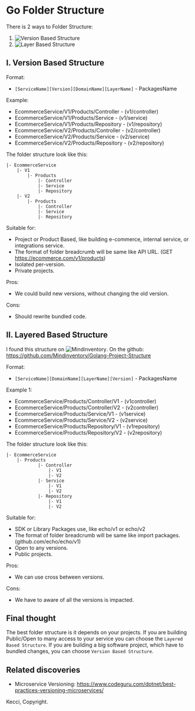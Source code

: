 # Go Folder Structure

There is 2 ways to Folder Structure:
1. ![Version Based Structure](https://github.com/kecci/go-folder-structure#i-version-based-structure)
2. ![Layer Based Structure](https://github.com/kecci/go-folder-structure#ii-layered-based-structure)

## I. Version Based Structure

Format:
- `[ServiceName][Version][DomainName][LayerName]` - PackagesName

Example:
- EcommerceService/V1/Products/Controller - (v1/controller)
- EcommerceService/V1/Products/Service - (v1/service)
- EcommerceService/V1/Products/Repository - (v1/repository)
- EcommerceService/V2/Products/Controller - (v2/controller)
- EcommerceService/V2/Products/Service - (v2/service)
- EcommerceService/V2/Products/Repository - (v2/repository)


The folder structure look like this:
```
|- EcommerceService
    |- V1
        |- Products
            |- Controller
            |- Service
            |- Repository
    |- V2
        |- Products
            |- Controller
            |- Service
            |- Repository
```

Suitable for:
- Project or Product Based, like building e-commerce, internal service, or integrations service.
- The format of folder breadcrumb will be same like API URL. (GET https://ecommerce.com/v1/products)
- Isolated per-version.
- Private projects.

Pros:
- We could build new versions, without changing the old version.

Cons:
- Should rewrite bundled code.

## II. Layered Based Structure

I found this structure on ![Mindinventory](https://www.mindinventory.com/blog/golang-project-structure/).
On the github: https://github.com/Mindinventory/Golang-Project-Structure

Format:
- `[ServiceName][DomainName][LayerName][Version]` - PackagesName

Example 1:
- EcommerceService/Products/Controller/V1 - (v1controller)
- EcommerceService/Products/Controller/V2 - (v2controller)
- EcommerceService/Products/Service/V1 - (v1service)
- EcommerceService/Products/Service/V2 - (v2service)
- EcommerceService/Products/Repository/V1 - (v1repository)
- EcommerceService/Products/Repository/V2 - (v2repository)

The folder structure look like this:
```
|- EcommerceService
    |- Products
            |- Controller
                |- V1
                |- V2
            |- Service
                |- V1
                |- V2
            |- Repository
                |- V1
                |- V2
```

Suitable for:
- SDK or Library Packages use, like echo/v1 or echo/v2
- The format of folder breadcrumb will be same like import packages. (github.com/echo/echo/v1)
- Open to any versions.
- Public projects.

Pros:
- We can use cross between versions.

Cons:
- We have to aware of all the versions is impacted.


## Final thought
The best folder structure is it depends on your projects. If you are building Public/Open to many access to your service you can choose the `Layered Based Structure`. If you are building a big software project, which have to bundled changes, you can choose `Version Based Structure`.

## Related discoveries
- Microservice Versioning: https://www.codeguru.com/dotnet/best-practices-versioning-microservices/

Kecci, Copyright.